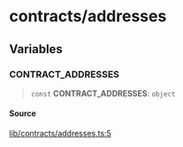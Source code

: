 # contracts/addresses

## Variables

### CONTRACT\_ADDRESSES

> `const` **CONTRACT\_ADDRESSES**: `object`

#### Source

[lib/contracts/addresses.ts:5](https://github.com/PufferFinance/puffer-sdk/blob/a9993be944ac446b4d1c31dcacdd83bc080f187a/lib/contracts/addresses.ts#L5)
